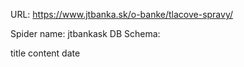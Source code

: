 URL: https://www.jtbanka.sk/o-banke/tlacove-spravy/

Spider name: jtbankask
DB Schema:

title
content
date